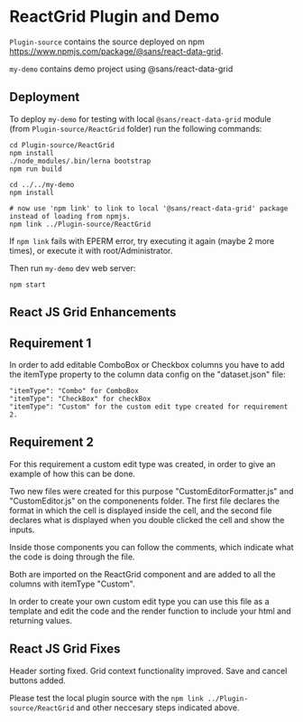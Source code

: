 # ReactGrid Plugin and Demo

`Plugin-source` contains the source deployed on npm  https://www.npmjs.com/package/@sans/react-data-grid.

`my-demo` contains demo project using @sans/react-data-grid

## Deployment

To deploy `my-demo` for testing with local `@sans/react-data-grid` module (from `Plugin-source/ReactGrid` folder) run the following commands:

```
cd Plugin-source/ReactGrid
npm install
./node_modules/.bin/lerna bootstrap
npm run build

cd ../../my-demo
npm install

# now use 'npm link' to link to local '@sans/react-data-grid' package instead of loading from npmjs.
npm link ../Plugin-source/ReactGrid
```

If `npm link` fails with EPERM error, try executing it again (maybe 2 more times), or execute it with root/Administrator.

Then run `my-demo` dev web server:

```
npm start
```

## React​ ​JS​ ​Grid​ ​Enhancements

## Requirement​ ​1

In order to add editable ComboBox or Checkbox columns you have to add the itemType property to the column data config on the "dataset.json" file: 

```
"itemType": "Combo" for ComboBox
"itemType": "CheckBox" for checkBox
"itemType": "Custom" for the custom edit type created for requirement 2.
```

## Requirement​ ​2

For this requirement a custom edit type was created, in order to give an example of how this can be done. 

Two new files were created for this purpose "CustomEditorFormatter.js" and "CustomEditor.js" on the componenents folder. The first file declares the format in which the cell is displayed inside the cell, and the second file declares what is displayed when you double clicked the cell and show the inputs.

Inside those components you can follow the comments, which indicate what the code is doing through the file.

Both are imported on the ReactGrid component and are added to all the columns with itemType "Custom".

In order to create your own custom edit type you can use this file as a template and edit the code and the render function to include your html and returning values.


## React​ ​JS​ ​Grid​ Fixes

Header sorting fixed.
Grid context functionality improved.
Save and cancel buttons added.

Please test the local plugin source with the `npm link ../Plugin-source/ReactGrid` and other neccesary steps indicated above.